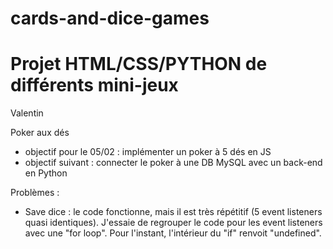 # cards-and-dice-games

# Projet HTML/CSS/PYTHON de différents mini-jeux

Valentin

Poker aux dés

- objectif pour le 05/02 : implémenter un poker à 5 dés en JS
- objectif suivant : connecter le poker à une DB MySQL avec un back-end en Python

Problèmes :

- Save dice : le code fonctionne, mais il est très répétitif (5 event listeners quasi identiques). J'essaie de regrouper le code pour les event listeners avec une "for loop". Pour l'instant, l'intérieur du "if" renvoit "undefined".
